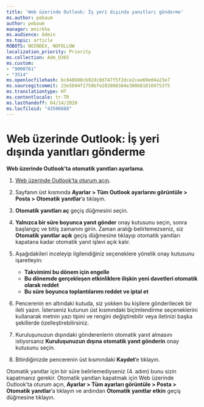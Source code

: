 ```yaml
---
title: 'Web üzerinde Outlook: İş yeri dışında yanıtları gönderme'
ms.author: pebaum
author: pebaum
manager: mnirkhe
ms.audience: Admin
ms.topic: article
ROBOTS: NOINDEX, NOFOLLOW
localization_priority: Priority
ms.collection: Adm_O365
ms.custom:
- "9000761"
- "3514"
ms.openlocfilehash: bc848b88cb92dc8d747f5f2dce2cee69e04a23e7
ms.sourcegitcommit: 23e5b94f1758bfe202008384e300b81816975375
ms.translationtype: HT
ms.contentlocale: tr-TR
ms.lasthandoff: 04/14/2020
ms.locfileid: "43506688"
---
```

# <a name="outlook-on-the-web-send-out-of-office-replies"></a>Web üzerinde Outlook: İş yeri dışında yanıtları gönderme

**Web üzerinde Outlook’ta otomatik yanıtları ayarlama**.

1. [Web üzerinde Outlook’ta oturum açın](https://support.office.com/tr-TR/article/how-to-sign-in-to-outlook-on-the-web-763fab4d-0138-4814-b450-37fc286bcb79).

2. Sayfanın üst kısmında **Ayarlar > Tüm Outlook ayarlarını görüntüle > Posta > Otomatik yanıtlar**’a tıklayın.

3. **Otomatik yanıtları aç** geçiş düğmesini seçin.

4. **Yalnızca bir süre boyunca yanıt gönder** onay kutusunu seçin, sonra başlangıç ve bitiş zamanını girin. Zaman aralığı belirlemezseniz, siz **Otomatik yanıtlar açık** geçiş düğmesine tıklayıp otomatik yanıtları kapatana kadar otomatik yanıt işlevi açık kalır.

5. Aşağıdakileri inceleyip ilgilendiğiniz seçeneklere yönelik onay kutusunu işaretleyin:
    - **Takvimimi bu dönem için engelle**
    - **Bu dönemde gerçekleşen etkinliklere ilişkin yeni davetleri otomatik olarak reddet**
    - **Bu süre boyunca toplantılarımı reddet ve iptal et**

6. Pencerenin en altındaki kutuda, siz yokken bu kişilere gönderilecek bir ileti yazın. İsterseniz kutunun üst kısmındaki biçimlendirme seçeneklerini kullanarak metnin yazı tipini ve rengini değiştirebilir veya iletinizi başka şekillerde özelleştirebilirsiniz.

7. Kuruluşunuzun dışındaki gönderenlerin otomatik yanıt almasını istiyorsanız **Kuruluşunuzun dışına otomatik yanıt gönderin** onay kutusunu seçin.

8. Bitirdiğinizde pencerenin üst kısmındaki **Kaydet**’e tıklayın.

Otomatik yanıtlar için bir süre belirlemediyseniz (4. adım) bunu sizin kapatmanız gerekir. Otomatik yanıtları kapatmak için Web üzerinde Outlook’ta oturum açın, **Ayarlar > Tüm ayarları görüntüle > Posta > Otomatik yanıtlar**’a tıklayın ve ardından **Otomatik yanıtlar etkin** geçiş düğmesine tıklayın.

